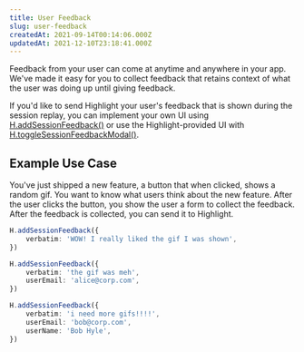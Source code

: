 ```yaml
---
title: User Feedback
slug: user-feedback
createdAt: 2021-09-14T00:14:06.000Z
updatedAt: 2021-12-10T23:18:41.000Z
---
```


Feedback from your user can come at anytime and anywhere in your app. We've made it easy for you to collect feedback that retains context of what the user was doing up until giving feedback.

If you'd like to send Highlight your user's feedback that is shown during the session replay, you can implement your own UI using [H.addSessionFeedback()](/sdk/client#Hadd-session-feedback) or use the Highlight-provided UI with [H.toggleSessionFeedbackModal()](/sdk/client#Htoggle-session-feedback-modal).

## Example Use Case

You've just shipped a new feature, a button that when clicked, shows a random gif. You want to know what users think about the new feature. After the user clicks the button, you show the user a form to collect the feedback. After the feedback is collected, you can send it to Highlight.

```typescript
H.addSessionFeedback({
	verbatim: 'WOW! I really liked the gif I was shown',
})

H.addSessionFeedback({
	verbatim: 'the gif was meh',
	userEmail: 'alice@corp.com',
})

H.addSessionFeedback({
	verbatim: 'i need more gifs!!!!',
	userEmail: 'bob@corp.com',
	userName: 'Bob Hyle',
})
```
